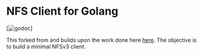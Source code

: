 NFS Client for Golang
=====================

[![godoc](http://godoc.org/github.com/fdawg4l/nfs)]

This forked from and builds upon the work done here [here](https://github.com/davecheney/nfs).  The objective is to build a minimal NFSv3 client.
